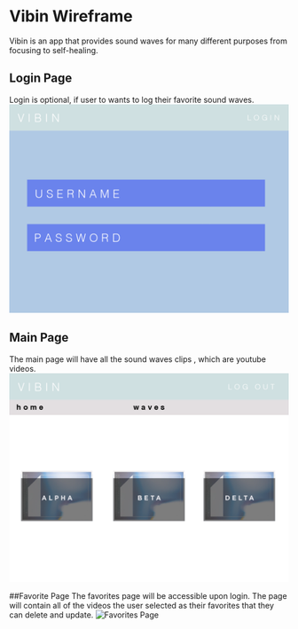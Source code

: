 # Vibin Wireframe
Vibin is an app that provides sound waves for many different purposes from focusing to self-healing.  


## Login Page
Login is optional, if user to wants to log their favorite sound waves.
![Login Page](/Wire_Frame/login.png)


## Main Page
The main page will have all the sound waves clips , which are youtube videos.
![Main Page](/Wire_Frame/index.png)


##Favorite Page
The favorites page will be accessible upon login.  The page will contain all of the videos the user selected as their favorites that they can delete and update.
![Favorites Page](/Wire_Frame/faves-edit)


